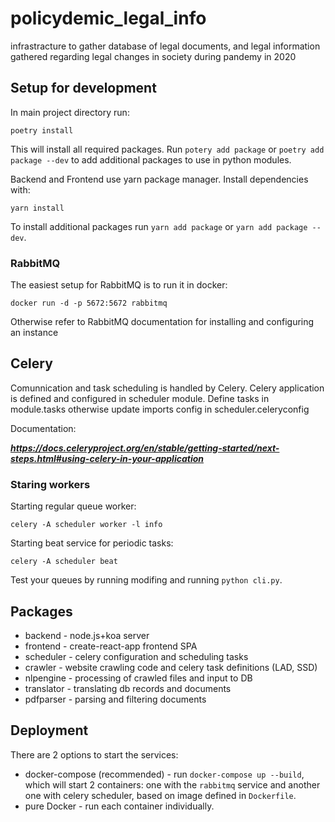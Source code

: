 # policydemic_legal_info

infrastracture to gather database of legal documents, and legal information gathered regarding legal changes in society during pandemy in 2020

## Setup for development
In main project directory run:
```
poetry install
```
This will install all required packages. Run `potery add package` or `poetry add package --dev` to add additional packages to use in python modules.

Backend and Frontend use yarn package manager. Install dependencies with:
```
yarn install
```
To install additional packages run `yarn add package` or `yarn add package --dev`.

### RabbitMQ
The easiest setup for RabbitMQ is to run it in docker:
```
docker run -d -p 5672:5672 rabbitmq
```
Otherwise refer to RabbitMQ documentation for installing and configuring an instance

## Celery
Comunnication and task scheduling is handled by Celery. Celery application is defined and configured in scheduler module.
Define tasks in module.tasks otherwise update imports config in scheduler.celeryconfig

Documentation:

***https://docs.celeryproject.org/en/stable/getting-started/next-steps.html#using-celery-in-your-application***

### Staring workers
Starting regular queue worker:
```
celery -A scheduler worker -l info
```
Starting beat service for periodic tasks:
```
celery -A scheduler beat
```
Test your queues by running modifing and running `python cli.py`.

## Packages

- backend - node.js+koa server
- frontend - create-react-app frontend SPA
- scheduler - celery configuration and scheduling tasks
- crawler - website crawling code and celery task definitions (LAD, SSD)
- nlpengine - processing of crawled files and input to DB
- translator - translating db records and documents
- pdfparser - parsing and filtering documents

## Deployment
There are 2 options to start the services:
* docker-compose (recommended) - run `docker-compose up --build`, which will start 2 containers: one with the `rabbitmq` service and another one with celery scheduler, based on image defined in `Dockerfile`.
* pure Docker - run each container individually.
